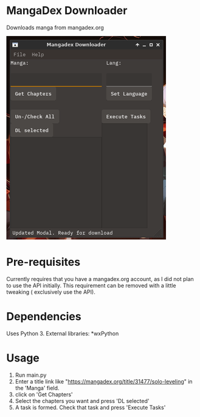 # MangaDex Downloader

Downloads manga from mangadex.org

![](https://github.com/sanskarchand/MangadexDL/blob/master/screenshots/Screenshot_2020-03-22_18-32-44.png)

# Pre-requisites
Currently requires that you have a mangadex.org account, as I did not plan to use the API initially.
This requirement can be removed with a little tweaking ( exclusively use the API).

# Dependencies

Uses Python 3.
External libraries:
    *wxPython

# Usage
1) Run main.py
2) Enter a title link like "https://mangadex.org/title/31477/solo-leveling" in the 'Manga' field.
3) click on 'Get Chapters'
4) Select the chapters you want and press 'DL selected'
5) A task is formed. Check that task and press 'Execute Tasks'
